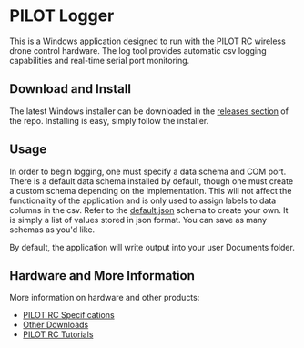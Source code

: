 # PILOT Logger

This is a Windows application designed to run with the PILOT RC wireless drone control hardware. The log tool provides automatic csv logging capabilities and real-time serial port monitoring.

## Download and Install

The latest Windows installer can be downloaded in the [releases section](https://github.com/griffinpuc/pilotlogger/releases) of the repo.
Installing is easy, simply follow the installer.

## Usage

In order to begin logging, one must specify a data schema and COM port. There is a default data schema installed by default, though one must create a custom schema depending on the implementation. This will not affect the functionality of the application and is only used to assign labels to data columns in the csv. Refer to the [default.json](https://github.com/griffinpuc/pilotlogger/blob/master/PILOTLOGGER/bin/Release/schemas/default.json) schema to create your own. It is simply a list of values stored in json format. You can save as many schemas as you'd like.

By default, the application will write output into your user Documents folder.

## Hardware and More Information

More information on hardware and other products:
* [PILOT RC Specifications](https://www.schindlerelectronics.com/specs)
* [Other Downloads](https://www.schindlerelectronics.com/downloads)
* [PILOT RC Tutorials](https://www.schindlerelectronics.com/getting-started)
